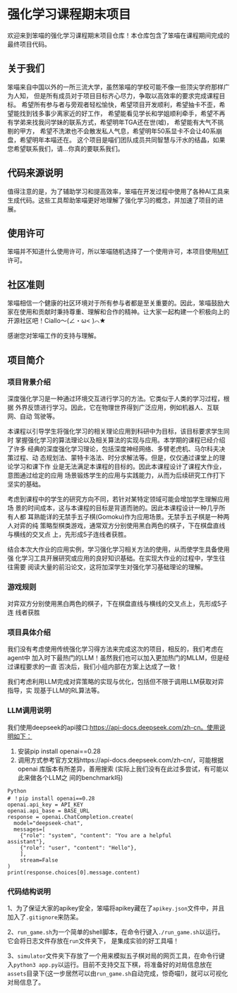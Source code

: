 # 强化学习课程期末项目
欢迎来到笨喵的强化学习课程期末项目仓库！本仓库包含了笨喵在课程期间完成的最终项目代码。

## 关于我们
笨喵来自中国以外的一所三流大学，虽然笨喵的学校可能不像一些顶尖学府那样广为人知，
但是所有成员对于项目目标齐心尽力，争取以高效率的要求完成课程目标。
希望所有参与者与旁观者轻松愉快，希望项目开发顺利，希望抽卡不歪，希望能找到钱多事少离家近的好工作，
希望能看见学长和学姐顺利牵手，希望不再有学弟来找我问学妹的联系方式，希望明年TGA还在世(嘘)，
希望能有大气不挑剔的甲方，
希望不洗漱也不会散发私人气息，希望明年50系显卡不会让40系崩盘，希望明年本喵还在。
这个项目是喵们团队成员共同智慧与汗水的结晶，如果您希望联系我们，请...你真的要联系我们。

## 代码来源说明
值得注意的是，为了辅助学习和提高效率，笨喵在开发过程中使用了各种AI工具来生成代码。这些工具帮助笨喵更好地理解了强化学习的概念，并加速了项目的进展。

## 使用许可
笨喵并不知道什么使用许可，所以笨喵随机选择了一个使用许可，本项目使用[MIT](./LICENSE.TXT)许可。

## 社区准则
笨喵相信一个健康的社区环境对于所有参与者都是至关重要的。因此，笨喵鼓励大家在使用和贡献时秉持尊重、理解和合作的精神。让大家一起构建一个积极向上的开源社区吧！Ciallo～(∠・ω< )⌒★

感谢您对笨喵工作的支持与理解。

## 项目简介
### 项目背景介绍
深度强化学习是一种通过环境交互进行学习的方法。它类似于人类的学习过程，根据
外界反馈进行学习。因此，它在物理世界得到广泛应用，例如机器人、互联网、自动
驾驶等。 

本课程以引导学生将强化学习的相关理论应用到科研中为目标，该目标要求学生同时
掌握强化学习的算法理论以及相关算法的实现与应用。本学期的课程已经介绍了许多
经典的深度强化学习理论，包括深度神经网络、多臂老虎机、马尔科夫决策过程、动
态规划法、蒙特卡洛法、时分求解法等。但是，仅仅通过课堂上的理论学习和课下作
业是无法满足本课程的目标的。因此本课程设计了课程大作业，意图通过给定的应用
场景锻炼学生的应用与实践能力，从而为后续研究工作打下坚实的基础。 

考虑到课程中的学生的研究方向不同，若针对某特定领域可能会增加学生理解应用场
景的时间成本，这与本课程的目标是背道而驰的。因此本课程设计一种几乎所有人都
耳熟能详的无禁手五子棋(Gomoku)作为应用场景。无禁手五子棋是一种两人对弈的纯
策略型棋类游戏，通常双方分别使用黑白两色的棋子，下在棋盘直线与横线的交叉点
上，先形成5子连线者获胜。 

结合本次大作业的应用实例，学习强化学习相关方法的使用，从而使学生具备使用强
化学习工具开展研究或应用的良好知识基础。在实现大作业的过程中，学生往往需要
阅读大量的前沿论文，这将加深学生对强化学习基础理论的理解。

### 游戏规则 
对弈双方分别使用黑白两色的棋子，下在棋盘直线与横线的交叉点上，先形成5子连
线者获胜
### 项目具体介绍
我们没有考虑使用传统强化学习得方法来完成这次的项目，相反的，我们考虑在agent中
加入时下最热门的LLM！虽然我们也可以加入更加热门的MLLM，但是经过课程要求的一直
否决后，我们小组内部在方案上达成了一致！

我们考虑利用LLM完成对弈策略的实现与优化，包括但不限于调用LLM获取对弈指导，实
现基于LLM的RL算法等。
### LLM调用说明
我们使用deepseek的api接口:https://api-docs.deepseek.com/zh-cn。使用说明如下：
1. 安装pip install openai==0.28 
2. 调用方式参考官方文档https://api-docs.deepseek.com/zh-cn/，可能根据 openai
库版本有所差异，善用搜索 (实际上我们没有在此过多尝试，有可能以此来做各个LLM之
间的benchmark吗)

```
Python 
# ！pip install openai==0.28 
openai.api_key = API_KEY 
openai.api_base = BASE_URL 
response = openai.ChatCompletion.create( 
  model="deepseek-chat", 
  messages=[ 
    {"role": "system", "content": "You are a helpful 
assistant"}, 
    {"role": "user", "content": "Hello"}, 
    ],
    stream=False 
) 
print(response.choices[0].message.content)
```
### 代码结构说明
1、为了保证大家的apikey安全，笨喵将apikey藏在了`apikey.json`文件中，并且加入了`.gitignore`来防呆。

2、`run_game.sh`为一个简单的shell脚本，在命令行键入`./run_game.sh`以运行。它会将日志文件存放在`run`文件夹下，
是集成实验的好工具喵！

3、`simulator`文件夹下存放了一个用来模拟五子棋对局的网页工具，在命令行键入`python3 app.py`以运行。目前不支持交互下棋，将准备好的对局信息放在`assets`目录下(这一步居然可以由`run_game.sh`自动完成，惊奇喵!)，就可以可视化对局信息了。

